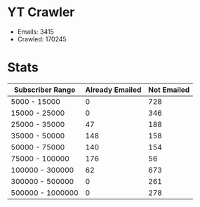 # YT Crawler
- Emails: 3415
- Crawled: 170245

# Stats
| Subscriber Range  | Already Emailed | Not Emailed |
|-------|-------|-------|
| 5000 - 15000 | 0 | 728 |
| 15000 - 25000 | 0 | 346 |
| 25000 - 35000 | 47 | 188 |
| 35000 - 50000 | 148 | 158 |
| 50000 - 75000 | 140 | 154 |
| 75000 - 100000 | 176 | 56 |
| 100000 - 300000 | 62 | 673 |
| 300000 - 500000 | 0 | 261 |
| 500000 - 1000000 | 0 | 278 |
